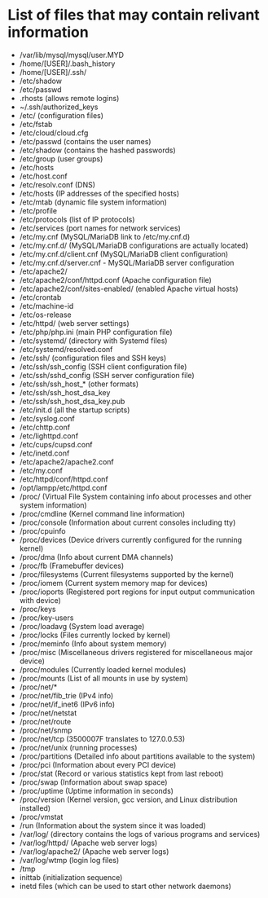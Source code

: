 # List of files that may contain relivant information
- /var/lib/mysql/mysql/user.MYD
- /home/[USER]/.bash_history
- /home/[USER]/.ssh/
- /etc/shadow
- /etc/passwd
- .rhosts (allows remote logins)
- ~/.ssh/authorized_keys
- /etc/ (configuration files)
- /etc/fstab
- /etc/cloud/cloud.cfg
- /etc/passwd (contains the user names)
- /etc/shadow (contains the hashed passwords)
- /etc/group (user groups)
- /etc/hosts
- /etc/host.conf
- /etc/resolv.conf (DNS)
- /etc/hosts (IP addresses of the specified hosts)
- /etc/mtab (dynamic file system information)
- /etc/profile 
- /etc/protocols (list of IP protocols)
- /etc/services (port names for network services)
- /etc/my.cnf (MySQL/MariaDB link to /etc/my.cnf.d)
- /etc/my.cnf.d/ (MySQL/MariaDB configurations are actually located)
- /etc/my.cnf.d/client.cnf (MySQL/MariaDB client configuration)
- /etc/my.cnf.d/server.cnf - MySQL/MariaDB server configuration
- /etc/apache2/ 
- /etc/apache2/conf/httpd.conf (Apache configuration file)
- /etc/apache2/conf/sites-enabled/ (enabled Apache virtual hosts)
- /etc/crontab
- /etc/machine-id
- /etc/os-release
- /etc/httpd/ (web server settings)
- /etc/php/php.ini (main PHP configuration file)
- /etc/systemd/ (directory with Systemd files)
- /etc/systemd/resolved.conf
- /etc/ssh/ (configuration files and SSH keys)
- /etc/ssh/ssh_config (SSH client configuration file)
- /etc/ssh/sshd_config (SSH server configuration file)
- /etc/ssh/ssh_host_* (other formats)
- /etc/ssh/ssh_host_dsa_key
- /etc/ssh/ssh_host_dsa_key.pub
- /etc/init.d (all the startup scripts)
- /etc/syslog.conf
- /etc/chttp.conf
- /etc/lighttpd.conf
- /etc/cups/cupsd.conf
- /etc/inetd.conf
- /etc/apache2/apache2.conf
- /etc/my.conf
- /etc/httpd/conf/httpd.conf
- /opt/lampp/etc/httpd.conf
- /proc/ (Virtual File System containing info about processes and other system information)
- /proc/cmdline (Kernel command line information)
- /proc/console (Information about current consoles including tty)
- /proc/cpuinfo
- /proc/devices (Device drivers currently configured for the running kernel)
- /proc/dma (Info about current DMA channels)
- /proc/fb (Framebuffer devices)
- /proc/filesystems (Current filesystems supported by the kernel)
- /proc/iomem (Current system memory map for devices)
- /proc/ioports (Registered port regions for input output communication with device)
- /proc/keys
- /proc/key-users
- /proc/loadavg (System load average)
- /proc/locks (Files currently locked by kernel)
- /proc/meminfo (Info about system memory)
- /proc/misc (Miscellaneous drivers registered for miscellaneous major device)
- /proc/modules (Currently loaded kernel modules)
- /proc/mounts (List of all mounts in use by system)
- /proc/net/*
- /proc/net/fib_trie (IPv4 info)
- /proc/net/if_inet6 (IPv6 info)
- /proc/net/netstat
- /proc/net/route
- /proc/net/snmp
- /proc/net/tcp (3500007F translates to 127.0.0.53)
- /proc/net/unix (running processes)
- /proc/partitions (Detailed info about partitions available to the system)
- /proc/pci (Information about every PCI device)
- /proc/stat (Record or various statistics kept from last reboot)
- /proc/swap (Information about swap space)
- /proc/uptime (Uptime information in seconds)
- /proc/version (Kernel version, gcc version, and Linux distribution installed)
- /proc/vmstat
- /run (Information about the system since it was loaded)
- /var/log/ (directory contains the logs of various programs and services)
- /var/log/httpd/ (Apache web server logs)
- /var/log/apache2/ (Apache web server logs)
- /var/log/wtmp  (login log files)
- /tmp
- inittab  (initialization sequence)
- inetd files (which can be used to start other network daemons)

